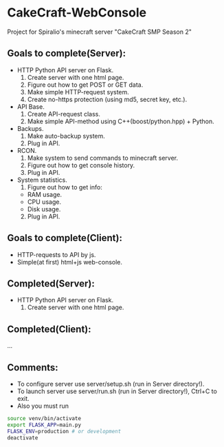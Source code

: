 # CakeCraft-WebConsole
Project for Spiralio's minecraft server "CakeCraft SMP Season 2"
## Goals to complete(Server):
- HTTP Python API server on Flask.
  1. Create server with one html page.
  2. Figure out how to get POST or GET data.
  3. Make simple HTTP-request system.
  4. Create no-https protection (using md5, secret key, etc.).
- API Base.
  1. Create API-request class.
  2. Make simple API-method using C++(boost/python.hpp) + Python.
- Backups.
  1. Make auto-backup system.
  2. Plug in API.
- RCON.
  1. Make system to send commands to minecraft server.
  2. Figure out how to get console history.
  3. Plug in API.
- System statistics.
  1. Figure out how to get info:
    - RAM usage.
    - CPU usage.
    - Disk usage.
  2. Plug in API.
## Goals to complete(Client):
- HTTP-requests to API by js.
- Simple(at first) html+js web-console.
## Completed(Server):
- HTTP Python API server on Flask.
  1. Create server with one html page.
## Completed(Client):
...
## Comments:
- To configure server use server/setup.sh (run in Server directory!).
- To launch server use server/run.sh (run in Server directory!), Ctrl+C to exit.
- Also you must run
```bash
source venv/bin/activate
export FLASK_APP=main.py
FLASK_ENV=production # or development
deactivate
```
